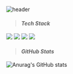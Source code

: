 
![header](https://capsule-render.vercel.app/api?type=waving&height=250&color=gradient&animation=fadeIn&fontColor=ffffff&fontAlign=15&fontAlignY=48&descAlign=18&descAlignY=60&text=Tim&fontSize=60&desc=Android%20Developer)
> #### *Tech Stack*   
<img src="https://img.shields.io/badge/-Kotlin-FA7343?style=flat&logo=Kotlin"/> <img src="https://img.shields.io/badge/-Java-FA7343?style=flat&logo=Java"/> <img src="https://img.shields.io/badge/-Flutter-FA7343?style=flat&logo=Flutter"/> <img src="https://img.shields.io/badge/-Android-FA7343?style=flat&logo=Android"/>

> #### *GitHub Stats*
![Anurag's GitHub stats](https://github-readme-stats-one-bice.vercel.app/api?username=bsw112&show_icons=true&theme=material-palenight&count_private=true&hide_border=true&include_all_commits=true&role=OWNER,ORGANIZATION_MEMBER,COLLABORATOR&hide_title=true&hide=contribs)    
  
